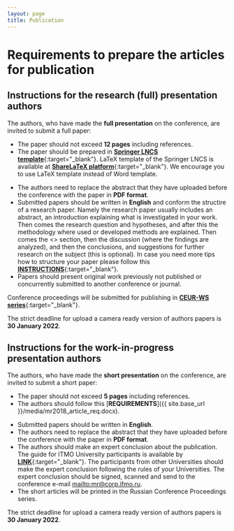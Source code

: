```yaml
---
layout: page
title: Publication
---
```


# Requirements to prepare the articles for publication

## Instructions for the research (full) presentation authors

The authors, who have made the **full presentation** on the conference, are invited to submit a full paper:

* The paper should not exceed **12 pages** including references.
* The paper should be prepared in [**Springer LNCS template**](https://www.springer.com/gp/computer-science/lncs/conference-proceedings-guidelines?countryChanged=true){:target="_blank"}. LaTeX template of the Springer LNCS is available at [**ShareLaTeX platform**](https://www.sharelatex.com/templates/journals/lecture-notes-in-computer-science-(lncs) ){:target="_blank"}. We encourage you to use LaTeX template instead of Word template.
<!---* The papers should be submitted through the EasyChair conference management system using this [**LINK**](https://easychair.org/my/conference.cgi?welcome=1;conf=micsecs2018){:target="_blank"}. -->
* The authors need to replace the abstract that they have uploaded before the conference with the paper in **PDF format**.
* Submitted papers should be written in **English** and conform the structire of a research paper. Namely the  research paper usually includes an abstract, an introduction explaining what is investigated in your work. Then comes the research question and hypotheses, and after this the methodology where used or developed methods are explained. Then comes the <<findings>> section, then the discussion (where the findings are analyzed), and then the conclusions, and suggestions for further research on the subject (this is optional). In case you need more tips how to structure your paper please follow this [**INSTRUCTIONS**](https://www.elsevier.com/connect/infographic-tips-to-writing-better-science-papers){:target="_blank"}. 
* Papers should present original work previously not published or concurrently submitted to another conference or journal.

Conference proceedings will be submitted for publishing in [**CEUR-WS series**](http://ceur-ws.org){:target="_blank"}.

The strict deadline for upload a camera ready version of authors papers is **30 January 2022**.

## Instructions for the work-in-progress presentation authors

The authors, who have made the **short presentation** on the conference, are invited to submit a short paper:

* The paper should not exceed **5 pages** including references.
* The authors should follow this [**REQUIREMENTS**]({{ site.base_url }}/media/mr2018_article_req.docx).
<!--* The papers should be submitted through the EasyChair conference management system using this [**LINK**](https://easychair.org/my/conference.cgi?welcome=1;conf=micsecs2018){:target="_blank"}. -->
* Submitted papers should be written in **English**. 
* The authors need to replace the abstract that they have uploaded before the conference with the paper in **PDF format**.
* The authors should make an expert conclusion about the publication. The guide for ITMO University participants is available by [**LINK**](https://isu.ifmo.ru/pls/apex/f?p=2109:0:0:DWNLD_F:NO::FILE,FDIS:BFA5BF6924F27C9A62D5E127E7B49BAB,M){:target="_blank"}. The participants from other Universities should make the expert conclusion following the rules of your Universities. The expert conclusion should be signed, scanned and send to the conference e-mail <mailto:mr@corp.ifmo.ru>.
* The short articles will be printed in the Russian Conference Proceedings series. 

The strict deadline for upload a camera ready version of authors papers is **30 January 2022**.
